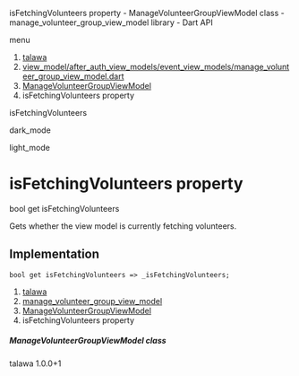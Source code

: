 




isFetchingVolunteers property - ManageVolunteerGroupViewModel class - manage\_volunteer\_group\_view\_model library - Dart API







menu

1. [talawa](../../index.html)
2. [view\_model/after\_auth\_view\_models/event\_view\_models/manage\_volunteer\_group\_view\_model.dart](../../view_model_after_auth_view_models_event_view_models_manage_volunteer_group_view_model/view_model_after_auth_view_models_event_view_models_manage_volunteer_group_view_model-library.html)
3. [ManageVolunteerGroupViewModel](../../view_model_after_auth_view_models_event_view_models_manage_volunteer_group_view_model/ManageVolunteerGroupViewModel-class.html)
4. isFetchingVolunteers property

isFetchingVolunteers


dark\_mode

light\_mode




# isFetchingVolunteers property


bool
get
isFetchingVolunteers

Gets whether the view model is currently fetching volunteers.


## Implementation

```
bool get isFetchingVolunteers => _isFetchingVolunteers;
```


 


1. [talawa](../../index.html)
2. [manage\_volunteer\_group\_view\_model](../../view_model_after_auth_view_models_event_view_models_manage_volunteer_group_view_model/view_model_after_auth_view_models_event_view_models_manage_volunteer_group_view_model-library.html)
3. [ManageVolunteerGroupViewModel](../../view_model_after_auth_view_models_event_view_models_manage_volunteer_group_view_model/ManageVolunteerGroupViewModel-class.html)
4. isFetchingVolunteers property

##### ManageVolunteerGroupViewModel class





talawa
1.0.0+1






